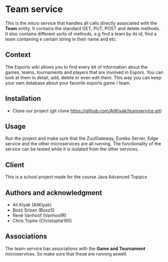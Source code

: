# Team service 
This is the micro service that handles all calls directly associated with the **Team** entity. It contains the standard GET, PUT, POST and delete methods. It also contains different sorts of methods, e.g find a team by its id, find a team containing e certain string in their name and etc.

## Context
The Esports wiki allows you to find every bit of information about the games, teams, tournaments and players that are involved in Espors. You can look at them in detail, add, delete or even edit them. This way you can keep your own database about your favorite esports game / team.

## Installation
* Clone our project (git clone https://github.com/AliKiyak/teamservice.git)

## Usage
Run the project and make sure that the ZuulGateway, Eureka Server, Edge service and the other microservices are all running.
The functionality of the service can be tested while it is isolated from the other services.

## Client
This is a school project made for the course Java Advanced Topipcs

## Authors and acknowledgment
* Ali Kiyak (AliKiyak)
* Bosz Srisan (BoszS)
* René Vanhoof (VanhoofR)
* Chris Tophe (Christophe195)

## Associations
The team-service has associations with the **Game and Tournament** microservices. So make sure that these are running aswell.
